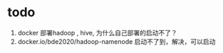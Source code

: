 # todo

1. docker 部署hadoop , hive, 为什么自己部署的启动不了？
2. docker.io/bde2020/hadoop-namenode 启动不了到，解决，可以启动
